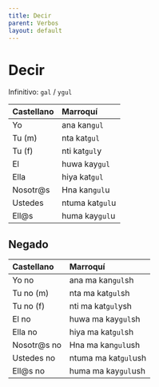 ```yaml
---
title: Decir
parent: Verbos
layout: default
---
```


# Decir
Infinitivo: `gal` / `ygul`

| Castellano | Marroquí         |
|:-----------|:-----------------|
| Yo         | ana kan`gul`    |
| Tu (m)     | nta kat`gul`    |
| Tu (f)     | nti kat`gul`y   |
| El         | huwa kay`gul`   |
| Ella       | hiya kat`gul`   |
| Nosotr@s   | Hna kan`gul`u   |
| Ustedes    | ntuma kat`gul`u |
| Ell@s      | huma kay`gul`u  |

## Negado

| Castellano  | Marroquí              |
|:------------|:----------------------|
| Yo no       | ana ma kan`gul`sh    |
| Tu no (m)   | nta ma kat`gul`sh    |
| Tu no (f)   | nti ma kat`gul`ysh   |
| El no       | huwa ma kay`gul`sh   |
| Ella no     | hiya ma kat`gul`sh   |
| Nosotr@s no | Hna ma kan`gul`ush   |
| Ustedes no  | ntuma ma kat`gul`ush |
| Ell@s no    | huma ma kay`gul`ush  |